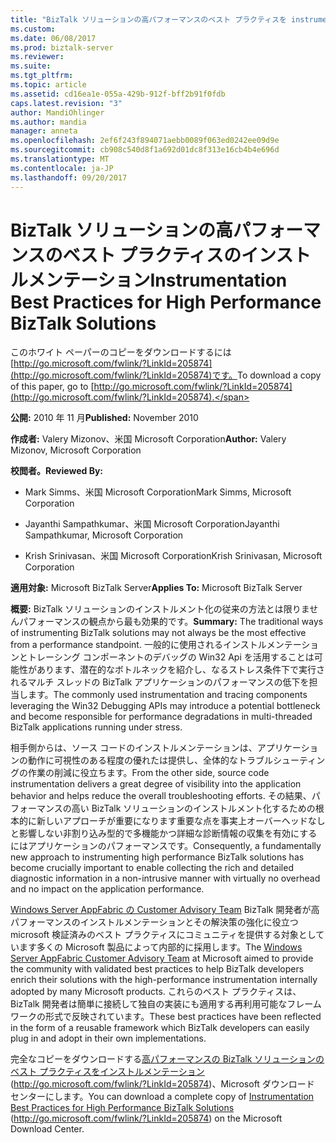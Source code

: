 ```yaml
---
title: "BizTalk ソリューションの高パフォーマンスのベスト プラクティスを instrumentation |Microsoft ドキュメント"
ms.custom: 
ms.date: 06/08/2017
ms.prod: biztalk-server
ms.reviewer: 
ms.suite: 
ms.tgt_pltfrm: 
ms.topic: article
ms.assetid: cd16ea1e-055a-429b-912f-bff2b91f0fdb
caps.latest.revision: "3"
author: MandiOhlinger
ms.author: mandia
manager: anneta
ms.openlocfilehash: 2ef6f243f894071aebb0089f063ed0242ee09d9e
ms.sourcegitcommit: cb908c540d8f1a692d01dc8f313e16cb4b4e696d
ms.translationtype: MT
ms.contentlocale: ja-JP
ms.lasthandoff: 09/20/2017
---
```

# <a name="instrumentation-best-practices-for-high-performance-biztalk-solutions"></a><span data-ttu-id="bc56e-102">BizTalk ソリューションの高パフォーマンスのベスト プラクティスのインストルメンテーション</span><span class="sxs-lookup"><span data-stu-id="bc56e-102">Instrumentation Best Practices for High Performance BizTalk Solutions</span></span>
<span data-ttu-id="bc56e-103">このホワイト ペーパーのコピーをダウンロードするには[http://go.microsoft.com/fwlink/?LinkId=205874](http://go.microsoft.com/fwlink/?LinkId=205874)です。</span><span class="sxs-lookup"><span data-stu-id="bc56e-103">To download a copy of this paper, go to [http://go.microsoft.com/fwlink/?LinkId=205874](http://go.microsoft.com/fwlink/?LinkId=205874).</span></span>  
  
 <span data-ttu-id="bc56e-104">**公開:** 2010 年 11 月</span><span class="sxs-lookup"><span data-stu-id="bc56e-104">**Published:** November 2010</span></span>  
  
 <span data-ttu-id="bc56e-105">**作成者:** Valery Mizonov、米国 Microsoft Corporation</span><span class="sxs-lookup"><span data-stu-id="bc56e-105">**Author:** Valery Mizonov, Microsoft Corporation</span></span>  
  
 <span data-ttu-id="bc56e-106">**校閲者。**</span><span class="sxs-lookup"><span data-stu-id="bc56e-106">**Reviewed By:**</span></span>  
  
-   <span data-ttu-id="bc56e-107">Mark Simms、米国 Microsoft Corporation</span><span class="sxs-lookup"><span data-stu-id="bc56e-107">Mark Simms, Microsoft Corporation</span></span>  
  
-   <span data-ttu-id="bc56e-108">Jayanthi Sampathkumar、米国 Microsoft Corporation</span><span class="sxs-lookup"><span data-stu-id="bc56e-108">Jayanthi Sampathkumar, Microsoft Corporation</span></span>  
  
-   <span data-ttu-id="bc56e-109">Krish Srinivasan、米国 Microsoft Corporation</span><span class="sxs-lookup"><span data-stu-id="bc56e-109">Krish Srinivasan, Microsoft Corporation</span></span>  
  
 <span data-ttu-id="bc56e-110">**適用対象:** Microsoft BizTalk Server</span><span class="sxs-lookup"><span data-stu-id="bc56e-110">**Applies To:** Microsoft BizTalk Server</span></span>  
  
 <span data-ttu-id="bc56e-111">**概要:** BizTalk ソリューションのインストルメント化の従来の方法とは限りませんパフォーマンスの観点から最も効果的です。</span><span class="sxs-lookup"><span data-stu-id="bc56e-111">**Summary:** The traditional ways of instrumenting BizTalk solutions may not always be the most effective from a performance standpoint.</span></span> <span data-ttu-id="bc56e-112">一般的に使用されるインストルメンテーションとトレーシング コンポーネントのデバッグの Win32 Api を活用することは可能性があります、潜在的なボトルネックを紹介し、なるストレス条件下で実行されるマルチ スレッドの BizTalk アプリケーションのパフォーマンスの低下を担当します。</span><span class="sxs-lookup"><span data-stu-id="bc56e-112">The commonly used instrumentation and tracing components leveraging the Win32 Debugging APIs may introduce a potential bottleneck and become responsible for performance degradations in multi-threaded BizTalk applications running under stress.</span></span>  
  
 <span data-ttu-id="bc56e-113">相手側からは、ソース コードのインストルメンテーションは、アプリケーションの動作に可視性のある程度の優れたは提供し、全体的なトラブルシューティングの作業の削減に役立ちます。</span><span class="sxs-lookup"><span data-stu-id="bc56e-113">From the other side, source code instrumentation delivers a great degree of visibility into the application behavior and helps reduce the overall troubleshooting efforts.</span></span> <span data-ttu-id="bc56e-114">その結果、パフォーマンスの高い BizTalk ソリューションのインストルメント化するための根本的に新しいアプローチが重要になります重要な点を事実上オーバーヘッドなしと影響しない非割り込み型的で多機能かつ詳細な診断情報の収集を有効にするにはアプリケーションのパフォーマンスです。</span><span class="sxs-lookup"><span data-stu-id="bc56e-114">Consequently, a fundamentally new approach to instrumenting high performance BizTalk solutions has become crucially important to enable collecting the rich and detailed diagnostic information in a non-intrusive manner with virtually no overhead and no impact on the application performance.</span></span>  
  
 <span data-ttu-id="bc56e-115">[Windows Server AppFabric の Customer Advisory Team](http://blogs.msdn.com/appfabriccat) BizTalk 開発者が高パフォーマンスのインストルメンテーションとその解決策の強化に役立つ microsoft 検証済みのベスト プラクティスにコミュニティを提供する対象としています多くの Microsoft 製品によって内部的に採用します。</span><span class="sxs-lookup"><span data-stu-id="bc56e-115">The [Windows Server AppFabric Customer Advisory Team](http://blogs.msdn.com/appfabriccat) at Microsoft aimed to provide the community with validated best practices to help BizTalk developers enrich their solutions with the high-performance instrumentation internally adopted by many Microsoft products.</span></span> <span data-ttu-id="bc56e-116">これらのベスト プラクティスは、BizTalk 開発者は簡単に接続して独自の実装にも適用する再利用可能なフレームワークの形式で反映されています。</span><span class="sxs-lookup"><span data-stu-id="bc56e-116">These best practices have been reflected in the form of a reusable framework which BizTalk developers can easily plug in and adopt in their own implementations.</span></span>  
  
 <span data-ttu-id="bc56e-117">完全なコピーをダウンロードする[高パフォーマンスの BizTalk ソリューションのベスト プラクティスをインストルメンテーション](http://go.microsoft.com/fwlink/?LinkId=205874)(http://go.microsoft.com/fwlink/?LinkId=205874)、Microsoft ダウンロード センターにします。</span><span class="sxs-lookup"><span data-stu-id="bc56e-117">You can download a complete copy of [Instrumentation Best Practices for High Performance BizTalk Solutions](http://go.microsoft.com/fwlink/?LinkId=205874) (http://go.microsoft.com/fwlink/?LinkId=205874) on the Microsoft Download Center.</span></span>
